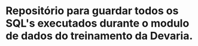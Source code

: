 
# Repositório para guardar todos os SQL's executados durante o modulo de dados do treinamento da Devaria.
